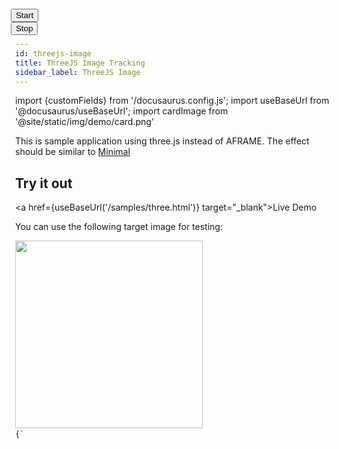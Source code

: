 ```yaml
---
id: threejs-image
title: ThreeJS Image Tracking
sidebar_label: ThreeJS Image
---
```


import {customFields} from '/docusaurus.config.js';
import useBaseUrl from '@docusaurus/useBaseUrl';
import cardImage from '@site/static/img/demo/card.png'

This is sample application using three.js instead of AFRAME. The effect should be similar to <a href="../examples/minimal">Minimal</a>

## Try it out
<a href={useBaseUrl('/samples/three.html')} target="_blank">Live Demo</a>

You can use the following target image for testing:

<img src={cardImage} width="300" />

<code>
{`
<html>
  <head>
    <meta name="viewport" content="width=device-width, initial-scale=1.0">
    <script async src="https://unpkg.com/es-module-shims@1.3.6/dist/es-module-shims.js"></script>
    <script type="importmap">
    {
      "imports": {
	"three": "https://unpkg.com/three@0.147.0/build/three.module.js",
	"three/addons/": "https://unpkg.com/three@0.147.0/examples/jsm/",
	"mindar-image-three":"https://cdn.jsdelivr.net/npm/mind-ar@1.2.0/dist/mindar-image-three.prod.js"
      }
    }
    </script>
    <script type="module">
      import * as THREE from 'three';
      import { MindARThree } from 'mindar-image-three';
      const mindarThree = new MindARThree({
	container: document.querySelector("#container"),
	imageTargetSrc: "https://cdn.jsdelivr.net/gh/hiukim/mind-ar-js@${customFields.libVersion}/examples/image-tracking/assets/card-example/card.mind"
      });
      const {renderer, scene, camera} = mindarThree;
      const anchor = mindarThree.addAnchor(0);
      const geometry = new THREE.PlaneGeometry(1, 0.55);
      const material = new THREE.MeshBasicMaterial( {color: 0x00ffff, transparent: true, opacity: 0.5} );
      const plane = new THREE.Mesh( geometry, material );
      anchor.group.add(plane);
      const start = async() => {
	await mindarThree.start();
	renderer.setAnimationLoop(() => {
	  renderer.render(scene, camera);
	});
      }
      const startButton = document.querySelector("#startButton");
      startButton.addEventListener("click", () => {
	start();
      });
      stopButton.addEventListener("click", () => {
	mindarThree.stop();
	mindarThree.renderer.setAnimationLoop(null);
      });
    </script>
    <style>
      body {
	margin: 0;
      }
      #container {
	width: 100vw;
	height: 100vh;
	position: relative;
	overflow: hidden;
      }
      #control {
	position: fixed;
	top: 0;
	left: 0;
	z-index: 2;
      }
    </style>
  </head>
  <body>
    <div id="control">
      <button id="startButton">Start</button>
      <button id="stopButton">Stop</button>
    </div>
    <div id="container">
    </div>
  </body>
</html>
`}
</code>
